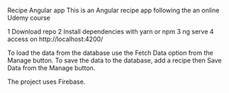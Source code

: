 Recipe Angular app
This is an Angular recipe app following the an online Udemy course

1 Download repo
2 Install dependencies with yarn or npm
3 ng serve
4 access on http://localhost:4200/

To load the data from the database use the Fetch Data option from the Manage button. 
To save the data to the database, add a recipe then Save Data from the Manage button.

The project uses Firebase.
